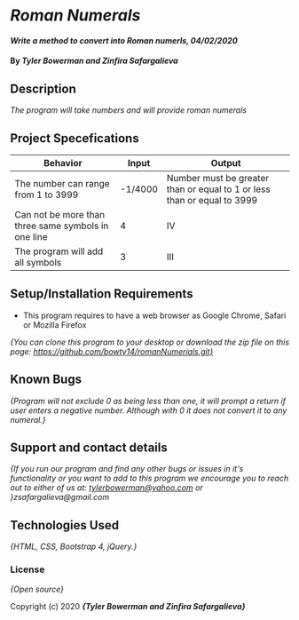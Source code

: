 # _Roman Numerals_

#### _Write a method to convert into Roman numerls, 04/02/2020_

#### By _**Tyler Bowerman and Zinfira Safargalieva**_

## Description

_The program will take numbers and will provide roman numerals_

## Project Specefications

|  Behavior                 |  Input  | Output
|---------------------------|---------|-------
| The number can range from 1 to 3999             | -1/4000 |Number must be greater than or equal to 1 or less than or equal to 3999
|Can not be more than three same symbols in one line  | 4   | IV
| The program will add all symbols     |     3   | III

## Setup/Installation Requirements

* This program requires to have a web browser as Google Chrome, Safari or Mozilla Firefox

_{You can clone this program to your desktop or download the zip file on this page: https://github.com/bowty14/romanNumerials.git}_

## Known Bugs

_{Program will not exclude 0 as being less than one, it will prompt a return if user enters a negative number. Although with 0 it does not convert it to any numeral.}_

## Support and contact details

_{If you run our program and find any other bugs or issues in it's functionality or you want to add to this program we encourage you to reach out to either of us at: tylerbowerman@yahoo.com or }zsafargalieva@gmail.com_

## Technologies Used

_{HTML, CSS, Bootstrap 4, jQuery.}_

### License

*{Open source}*

Copyright (c) 2020 **_{Tyler Bowerman and Zinfira Safargalieva}_**
